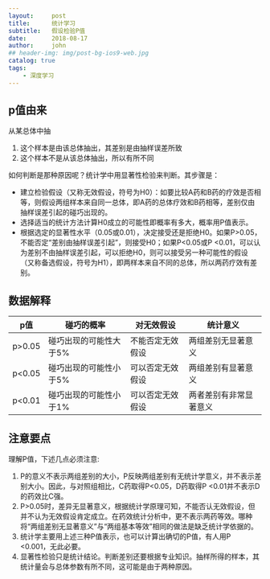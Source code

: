```yaml
---
layout:     post
title:      统计学习
subtitle:   假设检验P值
date:       2018-08-17
author:     john
## header-img: img/post-bg-ios9-web.jpg
catalog: true
tags:
    - 深度学习
---
```

## p值由来
从某总体中抽
1. 这个样本是由该总体抽出，其差别是由抽样误差所致
2. 这个样本不是从该总体抽出，所以有所不同

如何判断是那种原因呢？统计学中用显著性检验来判断。其步骤是：
- 建立检验假设（又称无效假设，符号为H0）：如要比较A药和B药的疗效是否相等，则假设两组样本来自同一总体，即A药的总体疗效和B药相等，差别仅由抽样误差引起的碰巧出现的。
- 选择适当的统计方法计算H0成立的可能性即概率有多大，概率用P值表示。
- 根据选定的显著性水平（0.05或0.01），决定接受还是拒绝H0。如果P>0.05，不能否定“差别由抽样误差引起”，则接受H0；如果P<0.05或P <0.01，可以认为差别不由抽样误差引起，可以拒绝H0，则可以接受另一种可能性的假设（又称备选假设，符号为H1），即两样本来自不同的总体，所以两药疗效有差别。

## 数据解释

p值  |  碰巧的概率 |  对无效假设 |  统计意义
--|---|---|--
p>0.05  | 碰巧出现的可能性大于5%  | 不能否定无效假设  |  两组差别无显著意义
p<0.05  | 碰巧出现的可能性小于5%  | 可以否定无效假设  |  两组差别有显著意义
p<0.01  | 碰巧出现的可能性小于1%  | 可以否定无效假设  |  两者差别有非常显著意义

## 注意要点
理解P值，下述几点必须注意:
1. P的意义不表示两组差别的大小，P反映两组差别有无统计学意义，并不表示差别大小。因此，与对照组相比，C药取得P<0.05，D药取得P <0.01并不表示D的药效比C强。
2. P>0.05时，差异无显著意义，根据统计学原理可知，不能否认无效假设，但并不认为无效假设肯定成立。在药效统计分析中，更不表示两药等效。哪种将“两组差别无显著意义”与“两组基本等效”相同的做法是缺乏统计学依据的。
3. 统计学主要用上述三种P值表示，也可以计算出确切的P值，有人用P <0.001，无此必要。
4. 显著性检验只是统计结论。判断差别还要根据专业知识。抽样所得的样本，其统计量会与总体参数有所不同，这可能是由于两种原因。
